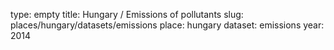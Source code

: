 type: empty
title: Hungary / Emissions of pollutants
slug: places/hungary/datasets/emissions
place: hungary
dataset: emissions
year: 2014
